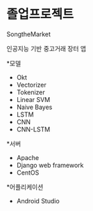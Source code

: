 # 졸업프로젝트

SongtheMarket

인공지능 기반 중고거래 장터 앱

*모델
- Okt
- Vectorizer
- Tokenizer
- Linear SVM
- Naive Bayes
- LSTM
- CNN
- CNN-LSTM

*서버
- Apache
- Django web framework
- CentOS

*어플리케이션
- Android Studio
